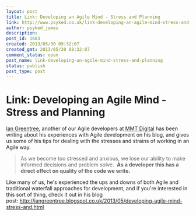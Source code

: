 ```yaml
---
layout: post
title: Link: Developing an Agile Mind - Stress and Planning
link: http://www.psyked.co.uk/link-developing-an-agile-mind-stress-and-planning/
author: psyked_james
description: 
post_id: 1603
created: 2013/05/30 09:32:07
created_gmt: 2013/05/30 08:32:07
comment_status: open
post_name: link-developing-an-agile-mind-stress-and-planning
status: publish
post_type: post
---
```


# Link: Developing an Agile Mind - Stress and Planning

[Ian Greentree](http://www.iangreentree.co.uk/), another of our Agile developers at [MMT Digital](http://www.mmtdigital.co.uk/) has been writing about his experiences with Agile development on his blog, and gives us some of his tips for dealing with the stresses and strains of working in an Agile way. 

> As we become too stressed and anxious, we lose our ability to make informed decisions and problem solve.  **As a developer this has a direct effect on quality of the code we write.**

Like many of us, he's experienced the ups and downs of both Agile and traditional waterfall approaches for development, and if you're interested in this sort of thing, check it out in his blog post: <http://iangreentree.blogspot.co.uk/2013/05/developing-agile-mind-stress-and.html>